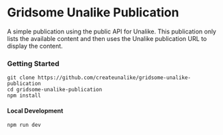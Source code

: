 # Gridsome Unalike Publication

A simple publication using the public API for Unalike. This publication only lists the available content and then uses the Unalike publication URL to display the content.

### Getting Started
```
git clone https://github.com/createunalike/gridsome-unalike-publication
cd gridsome-unalike-publication
npm install
```

#### Local Development
```
npm run dev
```
